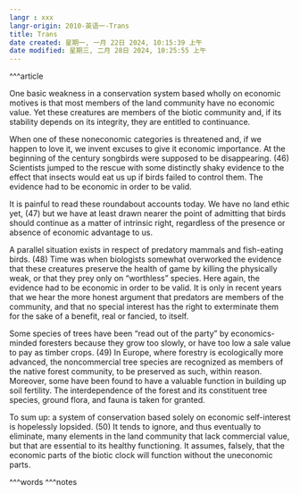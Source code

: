 ```yaml
---
langr : xxx
langr-origin: 2010-英语一-Trans
title: Trans
date created: 星期一, 一月 22日 2024, 10:15:39 上午
date modified: 星期三, 二月 28日 2024, 10:25:55 上午
---
```


^^^article

One basic weakness in a conservation system based wholly on economic motives is that most members of the land community have no economic value. Yet these creatures are members of the biotic community and, if its stability depends on its integrity, they are entitled to continuance.

When one of these noneconomic categories is threatened and, if we happen to love it, we invent excuses to give it economic importance. At the beginning of the century songbirds were supposed to be disappearing. (46) Scientists jumped to the rescue with some distinctly shaky evidence to the effect that insects would eat us up if birds failed to control them. The evidence had to be economic in order to be valid.

It is painful to read these roundabout accounts today. We have no land ethic yet, (47) but we have at least drawn nearer the point of admitting that birds should continue as a matter of intrinsic right, regardless of the presence or absence of economic advantage to us.

A parallel situation exists in respect of predatory mammals and fish-eating birds. (48) Time was when biologists somewhat overworked the evidence that these creatures preserve the health of game by killing the physically weak, or that they prey only on “worthless” species. Here again, the evidence had to be economic in order to be valid. It is only in recent years that we hear the more honest argument that predators are members of the community, and that no special interest has the right to exterminate them for the sake of a benefit, real or fancied, to itself.

Some species of trees have been “read out of the party” by economics-minded foresters because they grow too slowly, or have too low a sale value to pay as timber crops. (49) In Europe, where forestry is ecologically more advanced, the noncommercial tree species are recognized as members of the native forest community, to be preserved as such, within reason. Moreover, some have been found to have a valuable function in building up soil fertility. The interdependence of the forest and its constituent tree species, ground flora, and fauna is taken for granted.

To sum up: a system of conservation based solely on economic self-interest is hopelessly lopsided. (50) It tends to ignore, and thus eventually to eliminate, many elements in the land community that lack commercial value, but that are essential to its healthy functioning. It assumes, falsely, that the economic parts of the biotic clock will function without the uneconomic parts.




^^^words
^^^notes
